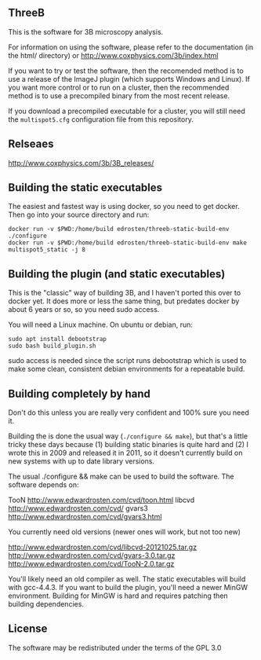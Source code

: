 ThreeB
------

This is the software for 3B microscopy analysis.

For information on using the software, please refer to the documentation (in the
html/ directory) or http://www.coxphysics.com/3b/index.html


If you want to try or test the software, then the recomended method is to use a
release of the ImageJ plugin (which supports Windows and Linux). If you want
more control or to run on a cluster, then the recommended method is to use a
precompiled binary from the most recent release.

If you download a precompiled executable for a cluster, you will still need the
`multispot5.cfg` configuration file from this repository. 

Relseaes
--------

http://www.coxphysics.com/3b/3B_releases/


Building the static executables
-------------------------------

The easiest and fastest way is using docker, so you need to get docker. Then go into
your source directory and run:

```
docker run -v $PWD:/home/build edrosten/threeb-static-build-env ./configure
docker run -v $PWD:/home/build edrosten/threeb-static-build-env make multispot5_static -j 8
```


Building the plugin (and static executables)
--------------------------------------------

This is the "classic" way of building 3B, and I haven't ported this over to docker
yet. It does more or less the same thing, but predates docker by about 6 years or 
so, so you need sudo access.

You will need a Linux machine. On ubuntu or debian, run:

```
sudo apt install debootstrap
sudo bash build_plugin.sh
```

sudo access is needed since the script runs debootstrap which is used to make
some clean, consistent debian environments for a repeatable build.


Building completely by hand
---------------------------

Don't do this unless you are really very confident and 100% sure you need it.

Building the is done the usual way (`./configure && make`), but that's a little
tricky these days because (1) building static binaries is quite hard and (2) I 
wrote this in 2009 and released it in 2011, so it doesn't currently build on 
new systems with up to date library versions.

The usual ./configure && make can be used to build the software.
The software depends on:

TooN http://www.edwardrosten.com/cvd/toon.html
libcvd http://www.edwardrosten.com/cvd/
gvars3 http://www.edwardrosten.com/cvd/gvars3.html

You currently need old versions (newer ones will work, but not too new)

http://www.edwardrosten.com/cvd/libcvd-20121025.tar.gz
http://www.edwardrosten.com/cvd/gvars-3.0.tar.gz
http://www.edwardrosten.com/cvd/TooN-2.0.tar.gz

You'll likely need an old compiler as well. The static executables will build with
gcc-4.4.3. If you want to build the plugin, you'll need a newer MinGW environment.
Building for MinGW is hard and requires patching then building dependencies.

License
-------

The software may be redistributed under the terms of the GPL 3.0

